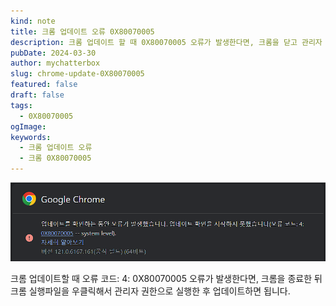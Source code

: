 ```yaml
---
kind: note
title: 크롬 업데이트 오류 0X80070005
description: 크롬 업데이트 할 때 0X80070005 오류가 발생한다면, 크롬을 닫고 관리자 권한으로 다시 실행하세요.
pubDate: 2024-03-30
author: mychatterbox
slug: chrome-update-0X80070005
featured: false
draft: false
tags:
  - 0X80070005
ogImage: 
keywords:
  - 크롬 업데이트 오류
  - 크롬 0X80070005
---
```


![chrome-update](../../assets/blog-images/2024/chrome-update-0X80070005.png)

크롬 업데이트할 때 오류 코드: 4: 0X80070005 오류가 발생한다면, 크롬을 종료한 뒤 크롬 실행파일을 우클릭해서 관리자 권한으로 실행한 후 업데이트하면 됩니다.